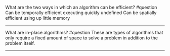 What are the two ways in which an algorithm can be efficient? #question
	Can be temporally efficient executing quickly undefined
	Can be spatially efficient using up little memory

---
What are in-place algorithms? #question 
	These are types of algorithms that only require a fixed amount of space to solve a problem in addition to the problem itself.

---
